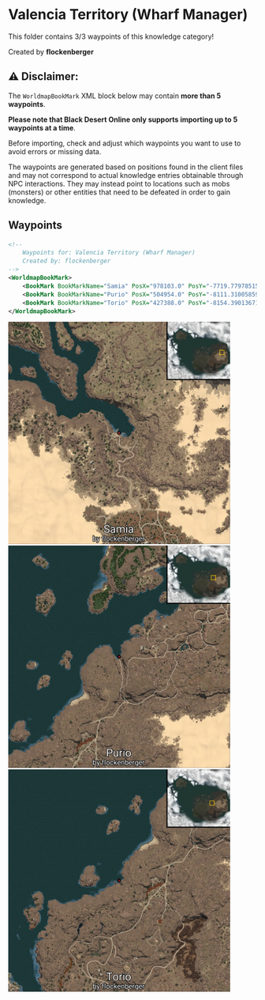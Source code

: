 # Valencia Territory (Wharf Manager)

This folder contains 3/3 waypoints of this knowledge category!


Created by **flockenberger**

## ⚠️ Disclaimer:
The `WorldmapBookMark` XML block below may contain **more than 5 waypoints**.

**Please note that Black Desert Online only supports importing up to 5 waypoints at a time**.

Before importing, check and adjust which waypoints you want to use to avoid errors or missing data.

The waypoints are generated based on positions found in the client files and may not correspond to actual knowledge entries obtainable through NPC interactions.
They may instead point to locations such as mobs (monsters) or other entities that need to be defeated in order to gain knowledge.

## Waypoints
```xml
<!--
    Waypoints for: Valencia Territory (Wharf Manager)
    Created by: flockenberger
-->
<WorldmapBookMark>
    <BookMark BookMarkName="Samia" PosX="978103.0" PosY="-7719.77978515625" PosZ="343420.0" />
    <BookMark BookMarkName="Purio" PosX="504954.0" PosY="-8111.31005859375" PosZ="266194.0" />
    <BookMark BookMarkName="Torio" PosX="427388.0" PosY="-8154.39013671875" PosZ="178467.0" />
</WorldmapBookMark>
```

<img src="./Valencia Territory (Wharf Manager)_Samia_Preview.webp" width="450"/> <img src="./Valencia Territory (Wharf Manager)_Purio_Preview.webp" width="450"/> <img src="./Valencia Territory (Wharf Manager)_Torio_Preview.webp" width="450"/> 